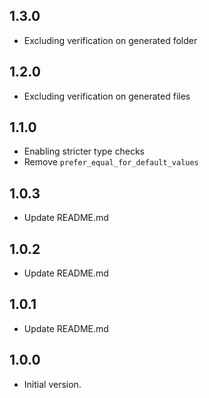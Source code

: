## 1.3.0
- Excluding verification on generated folder
## 1.2.0
- Excluding verification on generated files

## 1.1.0
- Enabling stricter type checks
- Remove `prefer_equal_for_default_values`
## 1.0.3

- Update README.md

## 1.0.2

- Update README.md

## 1.0.1

- Update README.md

## 1.0.0

- Initial version.

